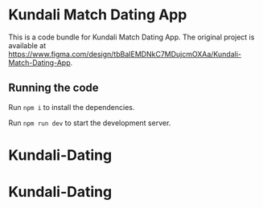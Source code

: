 
  # Kundali Match Dating App

  This is a code bundle for Kundali Match Dating App. The original project is available at https://www.figma.com/design/tbBaIEMDNkC7MDujcmOXAa/Kundali-Match-Dating-App.

  ## Running the code

  Run `npm i` to install the dependencies.

  Run `npm run dev` to start the development server.
  # Kundali-Dating
# Kundali-Dating
